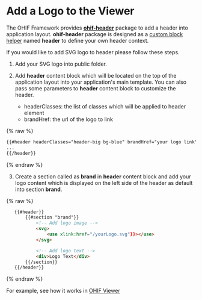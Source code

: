 # Add a Logo to the Viewer

The OHIF Framework provides [**ohif-header**](https://github.com/anastharek/Viewers/tree/master/Packages/ohif-header) package to add a header into application layout. **ohif-header** package is designed as a [custom block helper](http://blazejs.org/api/spacebars.html#Custom-Block-Helpers) named **header** to define your own header context.

If you would like to add SVG logo to header please follow these steps.

1. Add your SVG logo into public folder.

2. Add **header** content block which will be located on the top of the application layout into your application's main template. You can also pass some parameters to **header** content block to customize the header.

    * headerClasses: the list of classes which will be applied to header element
    * brandHref: the url of the logo to link

{% raw %}
``` html
{{#header headerClasses="header-big bg-blue" brandHref="your logo link"}}
...
{{/header}}
```
{% endraw %}

3. Create a section called as **brand** in **header** content block and add your logo content which is displayed on the left side of the header as default into section **brand**.

 {% raw %}
 ``` html
    {{#header}}
        {{#section "brand"}}
            <!-- Add logo image -->
            <svg>
                <use xlink:href="/yourLogo.svg"}}></use>
            </svg>

            <!-- Add logo text -->
            <div>Logo Text</div>
        {{/section}}
    {{/header}}
 ```
 {% endraw %}

 For example, see how it works in [OHIF Viewer](https://github.com/OHIF/Viewers/blob/master/OHIFViewer/client/components/ohifViewer/ohifViewer.html#L2)

